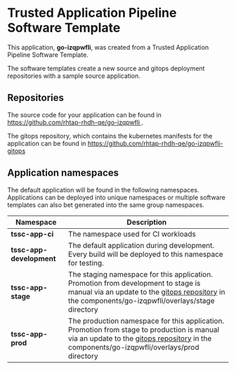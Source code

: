 # Trusted Application Pipeline Software Template

This application, **go-izqpwfli**, was created from a Trusted Application Pipeline Software Template.

The software templates create a new source and gitops deployment repositories with a sample source application. 

## Repositories

The source code for your application can be found in [https://github.com/rhtap-rhdh-qe/go-izqpwfli ](https://github.com/rhtap-rhdh-qe/go-izqpwfli ).
 
The gitops repository, which contains the kubernetes manifests for the application can be found in 
[https://github.com/rhtap-rhdh-qe/go-izqpwfli-gitops ](https://github.com/rhtap-rhdh-qe/go-izqpwfli-gitops ) 

## Application namespaces 

The default application will be found in the following namespaces. Applications can be deployed into unique namespaces or multiple software templates can also bet generated into the same group namespaces.  

|  Namespace   |  Description   |  
| -------- | -------- |
| **tssc-app-ci** | The namespace used for CI workloads |
| **tssc-app-development** | The default application during development. Every build will be deployed to this namespace for testing. |
| **tssc-app-stage** | The staging namespace for this application. Promotion from development to stage is manual via an update to the [gitops repository](https://github.com/rhtap-rhdh-qe/go-izqpwfli-gitops ) in the components/go-izqpwfli/overlays/stage directory |
| **tssc-app-prod** | The production namespace for this application. Promotion from stage to production is manual via an update to the [gitops repository](https://github.com/rhtap-rhdh-qe/go-izqpwfli-gitops ) in the components/go-izqpwfli/overlays/prod directory |